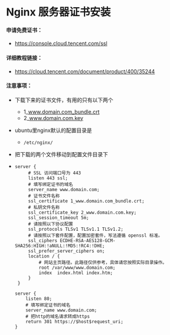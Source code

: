 # Nginx 服务器证书安装

#### 申请免费证书：

- https://console.cloud.tencent.com/ssl

#### 详细教程链接： 

- https://cloud.tencent.com/document/product/400/35244

#### 注意事项：

- 下载下来的证书文件，有用的只有以下两个

  - 1_www.domain.com_bundle.crt
  - 2_www.domain.com.key

- ubuntu里nginx默认的配置目录是

  - `/etc/nginx/`

- 把下载的两个文件移动到配置文件目录下

- ```nginx
  server {
       # SSL 访问端口号为 443
       listen 443 ssl; 
       # 填写绑定证书的域名
       server_name www.domain.com; 
       # 证书文件名称
       ssl_certificate 1_www.domain.com_bundle.crt; 
       # 私钥文件名称
       ssl_certificate_key 2_www.domain.com.key; 
       ssl_session_timeout 5m;
       # 请按照以下协议配置
       ssl_protocols TLSv1 TLSv1.1 TLSv1.2; 
       # 请按照以下套件配置，配置加密套件，写法遵循 openssl 标准。
       ssl_ciphers ECDHE-RSA-AES128-GCM-SHA256:HIGH:!aNULL:!MD5:!RC4:!DHE; 
       ssl_prefer_server_ciphers on;
       location / {
           # 网站主页路径。此路径仅供参考，具体请您按照实际目录操作。
           root /var/www/www.domain.com; 
           index  index.html index.htm;
       }
   }
  
  server {
      listen 80;
      # 填写绑定证书的域名
      server_name www.domain.com; 
      # 把http的域名请求转成https
      return 301 https://$host$request_uri; 
  }
  ```